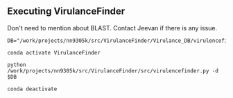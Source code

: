 **Executing VirulanceFinder**
-----------------------------
Don't need to mention about BLAST. Contact Jeevan if there is any issue.

```
DB="/work/projects/nn9305k/src/VirulanceFinder/Virulance_DB/virulencefinder_db"

conda activate VirulanceFinder

python /work/projects/nn9305k/src/VirulanceFinder/src/virulencefinder.py -d $DB 

conda deactivate

```
